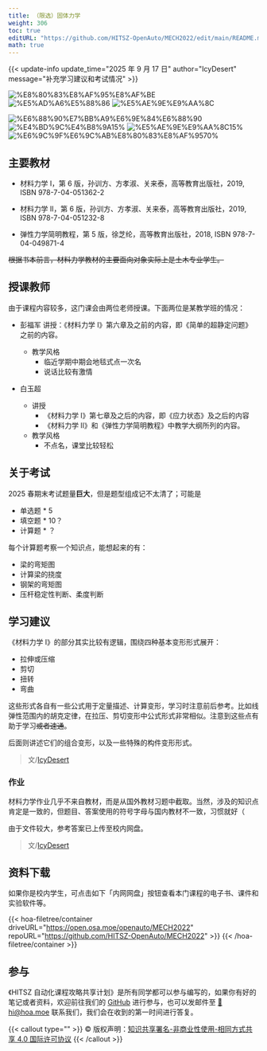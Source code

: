 ```yaml
---
title: （限选）固体力学
weight: 306
toc: true
editURL: "https://github.com/HITSZ-OpenAuto/MECH2022/edit/main/README.md"
math: true
---
```


{{< update-info update_time="2025 年 9 月 17 日" author="IcyDesert" message="补充学习建议和考试情况" >}}

<!--
1. 通过 [Shields.io](https://shields.io/) 生成如下的徽章，标注课程的基本信息。
2. 请根据课程的具体内容增删仓库的子文件夹。子文件夹建议使用小写英文，如果需要附加说明，则添加 README.md。注意，添加 README 后 .gitkeep 文件仍需保留。
3. 关于课程的描述可以不止以下几个方面，酌情增删。
4. hoa.moe 生成本课程对应页面后，请将页面链接复制到 GitHub 仓库的 About/Website 中。
5. 可以在 GitHub 页面的 About/Topics 中为课程添加话题名称。
-->

<div class="hoa-badge">

![%E8%80%83%E8%AF%95%E8%AF%BE](https://img.shields.io/badge/%E8%80%83%E8%AF%95%E8%AF%BE-red)
![%E5%AD%A6%E5%88%86](https://img.shields.io/badge/%E5%AD%A6%E5%88%86-4-moccasin)
![%E5%AE%9E%E9%AA%8C](https://img.shields.io/badge/%E5%AE%9E%E9%AA%8C-purple)

![%E6%88%90%E7%BB%A9%E6%9E%84%E6%88%90](https://img.shields.io/badge/%E6%88%90%E7%BB%A9%E6%9E%84%E6%88%90-gold)
![%E4%BD%9C%E4%B8%9A15%](https://img.shields.io/badge/%E4%BD%9C%E4%B8%9A-15%25-wheat)
![%E5%AE%9E%E9%AA%8C15%](https://img.shields.io/badge/%E5%AE%9E%E9%AA%8C-15%25-wheat)
![%E6%9C%9F%E6%9C%AB%E8%80%83%E8%AF%9570%](https://img.shields.io/badge/%E6%9C%9F%E6%9C%AB%E8%80%83%E8%AF%95-70%25-wheat)

</div>

## 主要教材
- 材料力学 I，第 6 版，孙训方、方孝淑、关来泰，高等教育出版社，2019, ISBN 978-7-04-051362-2

- 材料力学 II，第 6 版，孙训方、方孝淑、关来泰，高等教育出版社，2019, ISBN 978-7-04-051232-8

- 弹性力学简明教程，第 5 版，徐芝纶，高等教育出版社，2018, ISBN 978-7-04-049871-4

~~根据书本前言，材料力学教材的主要面向对象实际上是土木专业学生。~~

## 授课教师

由于课程内容较多，这门课会由两位老师授课。下面两位是某教学班的情况：

- 彭福军
讲授：《材料力学 I》第六章及之前的内容，即《简单的超静定问题》之前的内容。
    - 教学风格
        - 临近学期中期会地毯式点一次名
        - 说话比较有激情

- 白玉超
    - 讲授
        - 《材料力学 I》第七章及之后的内容，即《应力状态》及之后的内容
        - 《材料力学 II》和《弹性力学简明教程》中教学大纲所列的内容。
    - 教学风格
        - 不点名，课堂比较轻松

## 关于考试

2025 春期末考试题量**巨大**，但是题型组成记不太清了；可能是
- 单选题 * 5
- 填空题 * 10？
- 计算题 * ？

每个计算题考察一个知识点，能想起来的有：
- 梁的弯矩图
- 计算梁的挠度
- 钢架的弯矩图
- 压杆稳定性判断、柔度判断

## 学习建议

《材料力学 I》的部分其实比较有逻辑，围绕四种基本变形形式展开：

- 拉伸或压缩
- 剪切
- 扭转
- 弯曲

这些形式各自有一些公式用于定量描述、计算变形，学习时注意前后参考。比如线弹性范围内的胡克定律，在拉压、剪切变形中公式形式非常相似。注意到这些点有助于学习~~或者速通~~。

后面则讲述它们的组合变形，以及一些特殊的构件变形形式。

> 文/[IcyDesert](https://github.com/IcyDesert)

### 作业

材料力学作业几乎不来自教材，而是从国外教材习题中截取。当然，涉及的知识点肯定是一致的，但题目、答案使用的符号字母与国内教材不一致，习惯就好（

由于文件较大，参考答案已上传至校内网盘。

> 文/[IcyDesert](https://github.com/IcyDesert)


## 资料下载

如果你是校内学生，可点击如下「内网网盘」按钮查看本门课程的电子书、课件和实验软件等。

{{< hoa-filetree/container driveURL="https://open.osa.moe/openauto/MECH2022" repoURL="https://github.com/HITSZ-OpenAuto/MECH2022" >}}
{{< /hoa-filetree/container >}}

## 参与

《HITSZ 自动化课程攻略共享计划》是所有同学都可以参与编写的，如果你有好的笔记或者资料，欢迎前往我们的 [GitHub](https://github.com/HITSZ-OpenAuto) 进行参与，也可以发邮件至 [📮hi@hoa.moe](mailto:hi@hoa.moe) 联系我们，我们会在收到的第一时间进行答复。

{{< callout type="" >}}
  © 版权声明：[知识共享署名-非商业性使用-相同方式共享 4.0 国际许可协议](https://creativecommons.org/licenses/by-nc-sa/4.0/)
{{< /callout >}}

